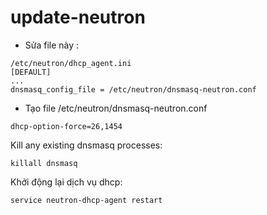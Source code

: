 update-neutron
==============
- Sửa file này :
```
/etc/neutron/dhcp_agent.ini
[DEFAULT]
...
dnsmasq_config_file = /etc/neutron/dnsmasq-neutron.conf
```
- Tạo file /etc/neutron/dnsmasq-neutron.conf 
```
dhcp-option-force=26,1454
```
Kill any existing dnsmasq processes:
```
killall dnsmasq
```
Khởi động lại dịch vụ dhcp:

```
service neutron-dhcp-agent restart
```
